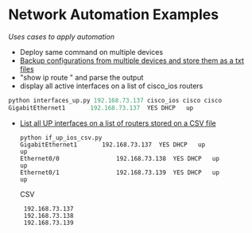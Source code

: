# Network Automation Examples

*Uses cases to apply automation*

- Deploy same command on multiple devices
- [Backup configurations from multiple devices and store them as a txt files](pending)
- "show ip route " and parse the output
- display all active interfaces on a list of cisco_ios routers
```python
python interfaces_up.py 192.168.73.137 cisco_ios cisco cisco
GigabitEthernet1       192.168.73.137  YES DHCP   up                    up
```
- [List all UP interfaces on a list of routers stored on a CSV file](https://github.com/markillob/NetworkAutomation/blob/master/snippets/if_up_ios_csv.py)
  
  ```
  python if_up_ios_csv.py
  GigabitEthernet1       192.168.73.137  YES DHCP   up                    up
  Ethernet0/0                192.168.73.138  YES DHCP   up                    up
  Ethernet0/1                192.168.73.139  YES DHCP   up                    up
  ```
  CSV
   ```
    192.168.73.137
    192.168.73.138
    192.168.73.139
   ```
  

